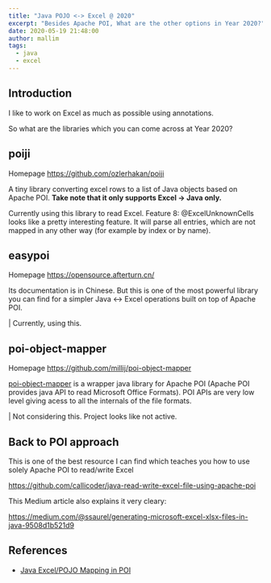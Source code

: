 ```yaml
---
title: "Java POJO <-> Excel @ 2020"
excerpt: "Besides Apache POI, What are the other options in Year 2020?"
date: 2020-05-19 21:48:00
author: mallim
tags:
  - java
  - excel
---
```


## Introduction

I like to work on Excel as much as possible using annotations. 

So what are the libraries which you can come across at Year 2020?

## poiji

Homepage https://github.com/ozlerhakan/poiji

 A tiny library converting excel rows to a list of Java objects based on Apache POI.
 **Take note that it only supports Excel -> Java only.**

Currently using this library to read Excel. Feature 8: @ExcelUnknownCells looks like a pretty interesting feature. It will parse all entries, which are not mapped in any other way (for example by index or by name).

## easypoi

Homepage https://opensource.afterturn.cn/

Its documentation is in Chinese. But this is one of the most powerful library you can find for a simpler Java <-> Excel operations built 
on top of Apache POI.

| Currently, using this.

 ## poi-object-mapper

 Homepage https://github.com/millij/poi-object-mapper

 [poi-object-mapper](https://github.com/millij/poi-object-mapper) is a wrapper java library for Apache POI (Apache POI provides java API to read Microsoft Office Formats). POI APIs are very low level giving acess to all the internals of the file formats.

 | Not considering this. Project looks like not active.

 ## Back to POI approach

This is one of the best resource I can find which teaches you how to use solely Apache POI to read/write Excel

https://github.com/callicoder/java-read-write-excel-file-using-apache-poi

This Medium article also explains it very cleary:

https://medium.com/@ssaurel/generating-microsoft-excel-xlsx-files-in-java-9508d1b521d9

 ## References

 * [Java Excel/POJO Mapping in POI](https://stackoverflow.com/questions/58981017/java-excel-pojo-mapping-in-poi)

